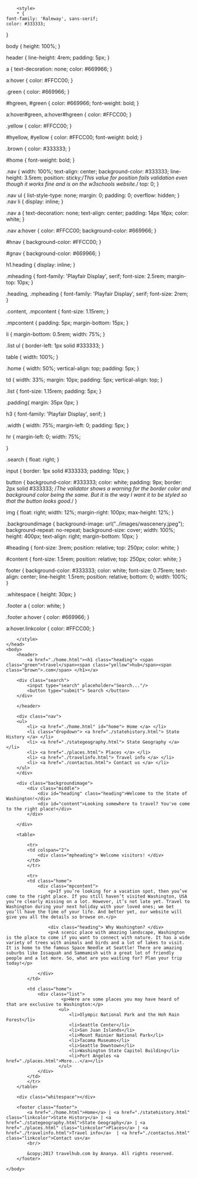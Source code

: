 <!DOCTYPE html>
<html>
    <head>
        <title> Welcome to Washington! </title>     
        <link href="css" rel="stylesheet" type="text/css">
        <link href="https://fonts.googleapis.com/css?family=Playfair+Display" rel="stylesheet">
        <link href="https://fonts.googleapis.com/css?family=Raleway" rel="stylesheet">
        
        <style>
        * {
    font-family: 'Raleway', sans-serif;
    color: #333333;
}

body {
    height: 100%;
}

header {
    line-height: 4rem;
    padding: 5px;
}

a {
    text-decoration: none;
    color: #669966;
}

a:hover {
    color: #FFCC00;
}

.green {
    color: #669966;
}

#hgreen, #green {
    color: #669966;
    font-weight: bold;
}


a:hover#green, a:hover#hgreen  {
    color: #FFCC00;
}

.yellow {
    color: #FFCC00;
}

#hyellow, #yellow {
    color: #FFCC00;
    font-weight: bold;
}

.brown {
    color: #333333;
}

#home {
    font-weight: bold;
}

.nav {
    width: 100%;
    text-align: center;
    background-color: #333333;
    line-height: 3.5rem; 
    position: sticky;/*This value for position fails validation even though it works fine and is on the w3schools website.*/
    top: 0;
}

.nav ul {
    list-style-type: none;
    margin: 0;
    padding: 0;
    overflow: hidden;
}
.nav li {
    display: inline;
}

.nav a {
    text-decoration: none;
    text-align: center;
    padding: 14px 16px;
    color: white;
}
  
.nav a:hover {
    color: #FFCC00;
    background-color: #669966;
 }
 
 #hnav {
     background-color: #FFCC00;
 }

#gnav {
    background-color: #669966;
}

h1.heading {
    display: inline;
}

.mheading {
    font-family: 'Playfair Display', serif;
    font-size: 2.5rem;
    margin-top: 10px;
}

.heading, .mpheading {
    font-family: 'Playfair Display', serif;
    font-size: 2rem;
}

.content, .mpcontent {
    font-size: 1.15rem;
}

.mpcontent {
    padding: 5px;
    margin-bottom: 15px;
}

li {
    margin-bottom: 0.5rem;
    width: 75%;
}

.list ul {
    border-left: 1px solid #333333;
}

table {
    width: 100%;
}

.home {
    width: 50%;
    vertical-align: top;
    padding: 5px;
}

td {
    width: 33%;
    margin: 10px;
    padding: 5px;
    vertical-align: top;
}

.list {
    font-size: 1.15rem;
    padding: 5px;
}

.padding{
        margin: 35px 0px;
}

h3 {
    font-family: 'Playfair Display', serif;
}

.width {
    width: 75%;
    margin-left: 0;
    padding: 5px;
}

hr {
    margin-left: 0;
    width: 75%;
    
}

.search {
    float: right;
}

input {
    border: 1px solid #333333;
    padding: 10px;
}

button {
    background-color: #333333;
    color: white;
    padding: 9px;
    border: 2px solid #333333; /*The validator shows a warning for the border color and background color being the same. But it is the way I want it to be styled so that the button looks good.*/
}

img {
    float: right;
    width: 12%;
    margin-right: 100px;
    max-height: 12%;
}

.backgroundimage {
    background-image: url("../images/wascenery.jpeg");
    background-repeat: no-repeat;
    background-size: cover;
    width: 100%;
    height: 400px;
    text-align: right;
    margin-bottom: 10px;
}

#heading {
    font-size: 3rem;
    position: relative;
    top: 250px;
    color: white;
}

#content {
    font-size: 1.5rem;
    position: relative;
    top: 250px;
    color: white;
}

footer {
    background-color: #333333;
    color: white;
    font-size: 0.75rem;
    text-align: center;
    line-height: 1.5rem;
    position: relative;
    bottom: 0;
    width: 100%;
}

.whitespace {
    height: 30px;
}

.footer a {
    color: white;
}

.footer a:hover {
    color: #669966;
}

a:hover.linkcolor {
    color: #FFCC00;
}

        </style>
    </head>
    <body>
        <header>
            <a href="./home.html"><h1 class="heading"> <span class="green">travel</span><span class="yellow">hub</span><span class="brown">.com</span> </h1></a>
            
        <div class="search">
            <input type="search" placeholder="Search..."/> 
            <button type="submit"> Search </button>
        </div>
        
        </header>

        <div class="nav">
        <ul>
            <li> <a href="./home.html" id="home"> Home </a> </li>
            <li class="dropdown"> <a href="./statehistory.html"> State History </a> </li>
            <li> <a href="./stategeography.html"> State Geography </a> </li>
            <li> <a href="./places.html"> Places </a> </li>
            <li> <a href="./travelinfo.html"> Travel info </a> </li>
            <li> <a href="./contactus.html"> Contact us </a> </li>
        </ul>
        </div>

        <div class="backgroundimage">
            <div class="middle"> 
                <div id="heading" class="heading">Welcome to the State of Washington!</div>
                <div id="content">Looking somewhere to travel? You've come to the right place!</div>
            </div>
            
        </div>
        
        <table>
            
            <tr>
            <td colspan="2">
                <div class="mpheading"> Welcome visitors! </div>
            </td>
            </tr>
            
            <tr>
            <td class="home">
                <div class="mpcontent">
                    <p>If you’re looking for a vacation spot, then you’ve come to the right place. If you still haven’t visited Washington, USA you’re clearly missing on a lot. However, it’s not late yet. Travel to Washington during your next holiday with your loved ones; we bet you’ll have the time of your life. And better yet, our website will give you all the details so browse on.</p>
                    
                    <div class="heading"> Why Washington? </div>
                    <p>A scenic place with amazing landscape, Washington is the place to come if you want to connect with nature. It has a wide variety of trees with animals and birds and a lot of lakes to visit. It is home to the famous Space Needle at Seattle! There are amazing suburbs like Issaquah and Sammamish with a great lot of friendly people and a lot more. So, what are you waiting for? Plan your trip today!</p>
        
                </div>
            </td>
            
            <td class="home">
                <div class="list">
                         <p>Here are some places you may have heard of that are exclusive to Washington:</p>
                        <ul>
                            <li>Olympic National Park and the Hoh Rain Forest</li>
                            <li>Seattle Center</li>
                            <li>San Juan Islands</li>
                            <li>Mount Rainier National Park</li>
                            <li>Tacoma Museums</li>
                            <li>Seattle Downtown</li>
                            <li>Washington State Capitol Building</li>
                            <li>Port Angeles <a href="./places.html">More...</a></li>
                        </ul>
                </div>
            </td>
            </tr>
        </table>
        
        <div class="whitespace"></div>
        
        <footer class="footer"> 
            <a href="./home.html">Home</a> | <a href="./statehistory.html" class="linkcolor">State History</a> | <a href="./stategeography.html">State Geography</a> | <a href="./places.html" class="linkcolor">Places</a> | <a href="./travelinfo.html">Travel info</a>  | <a href="./contactus.html" class="linkcolor">Contact us</a>
            <br/>
            
            &copy;2017 travelhub.com by Ananya. All rights reserved.
        </footer>
        
    </body>
</html>
